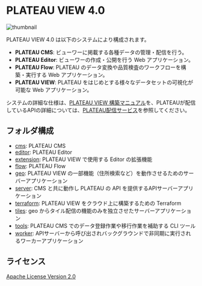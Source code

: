 # PLATEAU VIEW 4.0

![thumbnail](./docs/thumbnail.png)

PLATEAU VIEW 4.0 は以下のシステムにより構成されます。

- **PLATEAU CMS**: ビューワーに掲載する各種データの管理・配信を行う。
- **PLATEAU Editor**: ビューワーの作成・公開を行う Web アプリケーション。
- **PLATEAU Flow**: PLATEAU のデータ変換や品質検査のワークフローを構築・実行する Web アプリケーション。
- **PLATEAU VIEW**: PLATEAU をはじめとする様々なデータセットの可視化が可能な Web アプリケーション。

システムの詳細な仕様は、[PLATEAU VIEW 構築マニュアル](https://www.mlit.go.jp/plateau/file/libraries/doc/plateau_doc_0009_ver04.pdf)を、PLATEAUが配信しているAPIの詳細については、[PLATEAU配信サービス](https://github.com/Project-PLATEAU/plateau-streaming-tutorial)を参照してください。

## フォルダ構成

- [cms](cms): PLATEAU CMS
- [editor](editor): PLATEAU Editor
- [extension](extension): PLATEAU VIEW で使用する Editor の拡張機能
- [flow](flow): PLATEAU Flow
- [geo](geo): PLATEAU VIEW の一部機能（住所検索など）を動作させるためのサーバーアプリケーション
- [server](server): CMS と共に動作し PLATEAU の API を提供するAPIサーバーアプリケーション
- [terraform](terraform): PLATEAU VIEW をクラウド上に構築するための Terraform
- [tiles](tiles): geo からタイル配信の機能のみを独立させたサーバーアプリケーション
- [tools](tools): PLATEAU CMS でのデータ登録作業や移行作業を補助する CLI ツール
- [worker](worker): APIサーバーから呼び出されバックグラウンドで非同期に実行されるワーカーアプリケーション

## ライセンス

[Apache License Version 2.0](LICENSE)
